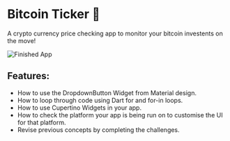 # Bitcoin Ticker 🤑

A crypto currency price checking app to monitor your bitcoin investents on the move!

![Finished App](https://github.com/londonappbrewery/Images/blob/master/bitcoin-flutter-demo.gif)

## Features:
- How to use the DropdownButton Widget from Material design.
- How to loop through code using Dart for and for-in loops.
- How to use Cupertino Widgets in your app.
- How to check the platform your app is being run on to customise the UI for that platform.
- Revise previous concepts by completing the challenges.
